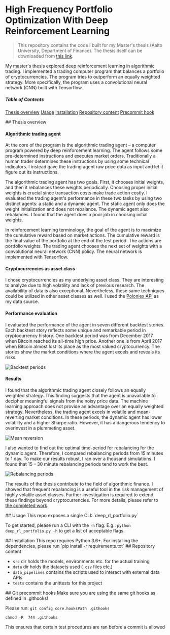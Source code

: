 # High Frequency Portfolio Optimization With Deep Reinforcement Learning
> This repository contains the code I built for my Master's thesis (Aalto University, Department of Finance). The thesis itself can be downloaded from [this link](https://github.com/nikked/rl_dl_gradu/raw/master/Linnansalo_Semi-High_Frequency_Portfolio_Optimization_With_Deep_Reinforcement_Learning.pdf).

My master's thesis explored deep reinforcement learning in algorithmic trading. I implemented a trading computer program that balances a portfolio of cryptocurrencies. The program tries to outperform an equally weighted strategy. More specifically, the program uses a convolutional neural network (CNN) built with Tensorflow.

##### Table of Contents  
[Thesis overview](#overview)
[Usage](#usage)
[Installation](#installation)
[Repository content](#repo_content)
[Precommit hook](#precommit)

<a name="overview"/>
## Thesis overview


#### Algorithmic trading agent
At the core of the program is the algorithmic trading agent – a computer program powered by deep reinforcement learning. The agent follows some pre-determined instructions and executes market orders. Traditionally a human trader determines these instructions by using some technical indicators. I instead gave the trading agent raw price data as input and let it figure out its instructions.

The algorithmic trading agent has two goals. First, it chooses initial weights, and then it rebalances these weights periodically. Choosing proper initial weights is crucial since transaction costs make trade action costly. I evaluated the trading agent's performance in these two tasks by using two distinct agents: a static and a dynamic agent. The static agent only does the weight initialization and does not rebalance. The dynamic agent also rebalances. I found that the agent does a poor job in choosing initial weights.

In reinforcement learning terminology, the goal of the agent is to maximize the cumulative reward based on market actions. The cumulative reward is the final value of the portfolio at the end of the test period. The actions are portfolio weights. The trading agent chooses the next set of weights with a convolutional neural network (CNN) policy. The neural network is implemented with Tensorflow.

#### Cryptocurrencies as asset class
I chose cryptocurrencies as my underlying asset class. They are interesting to analyze due to high volatility and lack of previous research. The availability of data is also exceptional. Nevertheless, these same techniques could be utilized in other asset classes as well. I used the [Poloniex API](https://docs.poloniex.com/#introduction) as my data source.

#### Performance evaluation
I evaluated the performance of the agent in seven different backtest stories. Each backtest story reflects some unique and remarkable period in cryptocurrency history. One backtest period was from December 2017 when Bitcoin reached its all-time high price. Another one is from April 2017 when Bitcoin almost lost its place as the most valued cryptocurrency. The stories show the market conditions where the agent excels and reveals its risks.


![Backtest periods](https://github.com/nikked/drl-crypto-portfolio-management/blob/master/images/backtest_choices.png)

#### Results
I found that the algorithmic trading agent closely follows an equally weighted strategy. This finding suggests that the agent is unavailable to decipher meaningful signals from the noisy price data. The machine learning approach does not provide an advantage over an equally weighted strategy. Nevertheless, the trading agent excels in volatile and mean-reverting market conditions. In these periods, the dynamic agent has lower volatility and a higher Sharpe ratio. However, it has a dangerous tendency to overinvest in a plummeting asset.

![Mean reversion](https://github.com/nikked/drl-crypto-portfolio-management/blob/master/images/mean_reversion.png)

I also wanted to find out the optimal time-period for rebalancing for the dynamic agent. Therefore, I compared rebalancing periods from 15 minutes to 1 day. To make our results robust, I ran over a thousand simulations. I found that 15 – 30 minute rebalancing periods tend to work the best.

![Rebalancing periods](https://github.com/nikked/drl-crypto-portfolio-management/blob/master/images/rebalancing_periods.png)


The results of the thesis contribute to the field of algorithmic finance. I showed that frequent rebalancing is a useful tool in the risk management of highly volatile asset classes. Further investigation is required to extend these findings beyond cryptocurrencies. For more details, please refer to [the completed work](https://github.com/nikked/rl_dl_gradu/raw/master/Linnansalo_Semi-High_Frequency_Portfolio_Optimization_With_Deep_Reinforcement_Learning.pdf).

<a name="usage"/>
## Usage
This repo exposes a single CLI: `deep_rl_portfolio.py`

To get started, please run a CLI with the `-h` flag. E.g.: `python deep_rl_portfolio.py -h` to get a list of acceptable flags.

<a name="installation"/>
## Installation
This repo requires Python 3.6+. For installing the dependencies, please run `pip install -r requirements.txt`

<a name="repo_content"/>
## Repository content

* `src` dir holds the models, environments etc. for the actual training
* `data` dir holds the datasets used (`.csv` files etc.)
* `data_pipelines` contains the scripts used to interact with external data APIs
* `tests` contains the unittests for this project

<a name="precommit"/>
## Git precommit hooks
Make sure you are using the same git hooks as defined in .githooks!

Please run:
`git config core.hooksPath .githooks`


`chmod -R  744 .githooks`

This ensures that certain test procedures are ran before a commit is allowed


